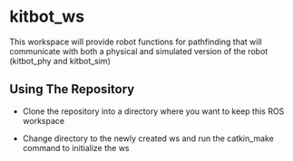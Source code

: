 # kitbot_ws
This workspace will provide robot functions for pathfinding that will communicate with both a physical and simulated version of the robot (kitbot_phy and kitbot_sim)

## Using The Repository
- Clone the repository into a directory where you want to keep this ROS workspace

- Change directory to the newly created ws and run the catkin_make command to initialize the ws


